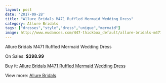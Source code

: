 ```yaml
---
layout: post
date: '2017-09-28'
title: "Allure Bridals M471 Ruffled Mermaid Wedding Dress"
category: Allure Bridals
tags: ["dresses","style","dress","unique","mermaid"]
image: http://www.eudances.com/447-thickbox_default/allure-bridals-m471-ruffled-mermaid-wedding-dress.jpg
---
```

Allure Bridals M471 Ruffled Mermaid Wedding Dress

On Sales: **$398.99**
<a href="https://www.eudances.com/en/allure-bridals/139-allure-bridals-m471-ruffled-mermaid-wedding-dress.html"><amp-img layout="responsive" width="600" height="600" src="//www.eudances.com/447-thickbox_default/allure-bridals-m471-ruffled-mermaid-wedding-dress.jpg" alt="Allure Bridals M471 Ruffled Mermaid Wedding Dress 0" /></a>
<a href="https://www.eudances.com/en/allure-bridals/139-allure-bridals-m471-ruffled-mermaid-wedding-dress.html"><amp-img layout="responsive" width="600" height="600" src="//www.eudances.com/449-thickbox_default/allure-bridals-m471-ruffled-mermaid-wedding-dress.jpg" alt="Allure Bridals M471 Ruffled Mermaid Wedding Dress 1" /></a>
<a href="https://www.eudances.com/en/allure-bridals/139-allure-bridals-m471-ruffled-mermaid-wedding-dress.html"><amp-img layout="responsive" width="600" height="600" src="//www.eudances.com/448-thickbox_default/allure-bridals-m471-ruffled-mermaid-wedding-dress.jpg" alt="Allure Bridals M471 Ruffled Mermaid Wedding Dress 2" /></a>

Buy it: [Allure Bridals M471 Ruffled Mermaid Wedding Dress](https://www.eudances.com/en/allure-bridals/139-allure-bridals-m471-ruffled-mermaid-wedding-dress.html "Allure Bridals M471 Ruffled Mermaid Wedding Dress")

View more: [Allure Bridals](https://www.eudances.com/en/2-allure-bridals "Allure Bridals")
